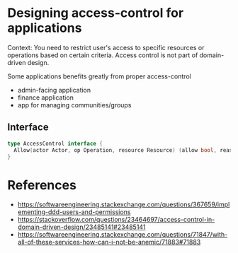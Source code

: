 # Designing access-control for applications

Context:
You need to restrict user's access to specific resources or operations based on certain criteria. Access control is not part of domain-driven design.

Some applications benefits greatly from proper access-control
- admin-facing application
- finance application
- app for managing communities/groups



## Interface

```go
type AccessControl interface {
  Allow(actor Actor, op Operation, resource Resource) (allow bool, reason error)
}
```

# References

- https://softwareengineering.stackexchange.com/questions/367659/implementing-ddd-users-and-permissions
- https://stackoverflow.com/questions/23464697/access-control-in-domain-driven-design/23485141#23485141
- https://softwareengineering.stackexchange.com/questions/71847/with-all-of-these-services-how-can-i-not-be-anemic/71883#71883
